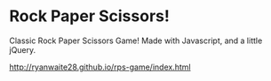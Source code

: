 # Rock Paper Scissors!

Classic Rock Paper Scissors Game! Made with Javascript, and a little jQuery.

http://ryanwaite28.github.io/rps-game/index.html

